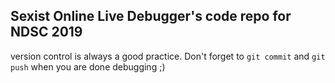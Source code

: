 ## Sexist Online Live Debugger's code repo for NDSC 2019

version control is always a good practice. Don't forget to `git commit` and `git push` when you are done debugging ;)

